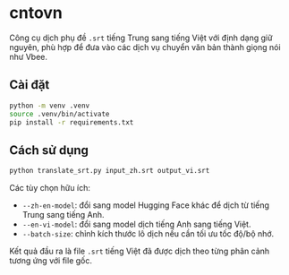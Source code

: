 # cntovn

Công cụ dịch phụ đề `.srt` tiếng Trung sang tiếng Việt với định dạng giữ nguyên, phù hợp để đưa vào các dịch vụ chuyển văn bản thành giọng nói như Vbee.

## Cài đặt

```bash
python -m venv .venv
source .venv/bin/activate
pip install -r requirements.txt
```

## Cách sử dụng

```bash
python translate_srt.py input_zh.srt output_vi.srt
```

Các tùy chọn hữu ích:

- `--zh-en-model`: đổi sang model Hugging Face khác để dịch từ tiếng Trung sang tiếng Anh.
- `--en-vi-model`: đổi sang model dịch tiếng Anh sang tiếng Việt.
- `--batch-size`: chỉnh kích thước lô dịch nếu cần tối ưu tốc độ/bộ nhớ.

Kết quả đầu ra là file `.srt` tiếng Việt đã được dịch theo từng phân cảnh tương ứng với file gốc.
